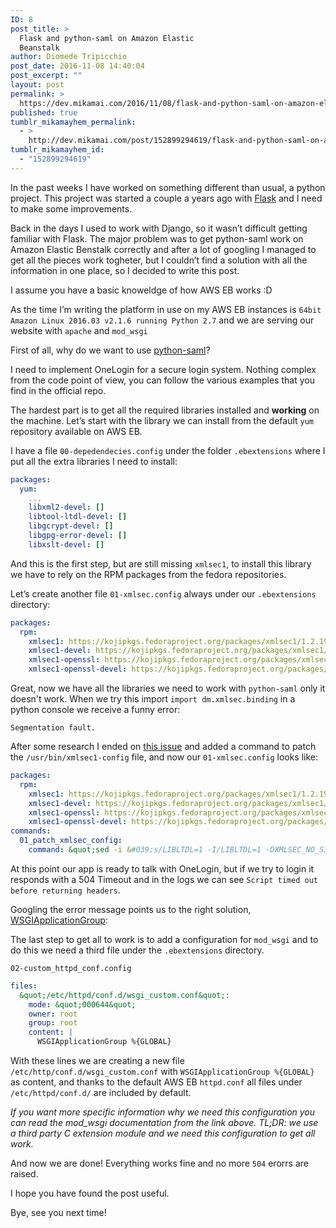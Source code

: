 ```yaml
---
ID: 8
post_title: >
  Flask and python-saml on Amazon Elastic
  Beanstalk
author: Diomede Tripicchio
post_date: 2016-11-08 14:40:04
post_excerpt: ""
layout: post
permalink: >
  https://dev.mikamai.com/2016/11/08/flask-and-python-saml-on-amazon-elastic-beanstalk/
published: true
tumblr_mikamayhem_permalink:
  - >
    http://dev.mikamai.com/post/152899294619/flask-and-python-saml-on-amazon-elastic-beanstalk
tumblr_mikamayhem_id:
  - "152899294619"
---
```

In the past weeks I have worked on something different than usual, a python project. This project was started a couple a years ago with [Flask](http://flask.pocoo.org/) and I need to make some improvements.

Back in the days I used to work with Django, so it wasn’t difficult getting familiar with Flask. The major problem was to get python-saml work on Amazon Elastic Benstalk correctly and after a lot of googling I managed to get all the pieces work togheter, but I couldn’t find a solution with all the information in one place, so I decided to write this post.

<!--more-->

I assume you have a basic knoweldge of how AWS EB works :D

As the time I’m writing the platform in use on my AWS EB instances is `64bit Amazon Linux 2016.03 v2.1.6 running Python 2.7` and we are serving our website with `apache` and `mod_wsgi`

First of all, why do we want to use [python-saml](https://github.com/onelogin/python-saml)?

I need to implement OneLogin for a secure login system. Nothing complex from the code point of view, you can follow the various examples that you find in the official repo.

The hardest part is to get all the required libraries installed and **working** on the machine. Let’s start with the library we can install from the default `yum` repository available on AWS EB.

I have a file `00-depedendecies.config` under the folder `.ebextensions` where I put all the extra libraries I need to install:

```yaml
packages:
  yum:
    ...
    libxml2-devel: []
    libtool-ltdl-devel: []
    libgcrypt-devel: []
    libgpg-error-devel: []
    libxslt-devel: []
```

And this is the first step, but are still missing `xmlsec1`, to install this library we have to rely on the RPM packages from the fedora repositories.

Let’s create another file `01-xmlsec.config` always under our `.ebextensions` directory:

```yaml
packages:
  rpm:
    xmlsec1: https://kojipkgs.fedoraproject.org/packages/xmlsec1/1.2.19/6.fc22/x86_64/xmlsec1-1.2.19-6.fc22.x86_64.rpm
    xmlsec1-devel: https://kojipkgs.fedoraproject.org/packages/xmlsec1/1.2.19/6.fc22/x86_64/xmlsec1-devel-1.2.19-6.fc22.x86_64.rpm
    xmlsec1-openssl: https://kojipkgs.fedoraproject.org/packages/xmlsec1/1.2.19/6.fc22/x86_64/xmlsec1-openssl-1.2.19-6.fc22.x86_64.rpm
    xmlsec1-openssl-devel: https://kojipkgs.fedoraproject.org/packages/xmlsec1/1.2.19/6.fc22/x86_64/xmlsec1-openssl-devel-1.2.19-6.fc22.x86_64.rpm
```

Great, now we have all the libraries we need to work with `python-saml` only it doesn't work. When we try this import `import dm.xmlsec.binding` in a python console we receive a funny error:

`Segmentation fault.`

After some research I ended on [this issue](https://github.com/onelogin/python-saml/issues/30) and added a command to patch the `/usr/bin/xmlsec1-config` file, and now our `01-xmlsec.config` looks like:

```yaml
packages:
  rpm:
    xmlsec1: https://kojipkgs.fedoraproject.org/packages/xmlsec1/1.2.19/6.fc22/x86_64/xmlsec1-1.2.19-6.fc22.x86_64.rpm
    xmlsec1-devel: https://kojipkgs.fedoraproject.org/packages/xmlsec1/1.2.19/6.fc22/x86_64/xmlsec1-devel-1.2.19-6.fc22.x86_64.rpm
    xmlsec1-openssl: https://kojipkgs.fedoraproject.org/packages/xmlsec1/1.2.19/6.fc22/x86_64/xmlsec1-openssl-1.2.19-6.fc22.x86_64.rpm
    xmlsec1-openssl-devel: https://kojipkgs.fedoraproject.org/packages/xmlsec1/1.2.19/6.fc22/x86_64/xmlsec1-openssl-devel-1.2.19-6.fc22.x86_64.rpm
commands:
  01_patch_xmlsec_config:
    command: &quot;sed -i &#039;s/LIBLTDL=1 -I/LIBLTDL=1 -DXMLSEC_NO_SIZE_T -I/&#039; /usr/bin/xmlsec1-config&quot;
```

At this point our app is ready to talk with OneLogin, but if we try to login it responds with a 504 Timeout and in the logs we can see `Script timed out before returning headers`.

Googling the error message points us to the right solution, [WSGIApplicationGroup](http://modwsgi.readthedocs.io/en/develop/configuration-directives/WSGIApplicationGroup.html):

The last step to get all to work is to add a configuration for `mod_wsgi` and to do this we need a third file under the `.ebextensions` directory.

`02-custom_httpd_conf.config`

```yaml
files:
  &quot;/etc/httpd/conf.d/wsgi_custom.conf&quot;:
    mode: &quot;000644&quot;
    owner: root
    group: root
    content: |
      WSGIApplicationGroup %{GLOBAL}
```

With these lines we are creating a new file `/etc/http/conf.d/wsgi_custom.conf` with `WSGIApplicationGroup %{GLOBAL}` as content, and thanks to the default AWS EB `httpd.conf` all files under `/etc/httpd/conf.d/` are included by default.

*If you want more specific information why we need this configuration you can read the mod_wsgi documentation from the link above.
TL;DR: we use a third party C extension module and we need this configuration to get all work.*

And now we are done! Everything works fine and no more <code>504</code> erorrs are raised.

I hope you have found the post useful.

Bye, see you next time!